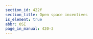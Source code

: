 ```yaml
---
section_id: 422f
section_title: Open space incentives
is_element: true
abbr: OSI
page_in_manual: 420-3
---
```

